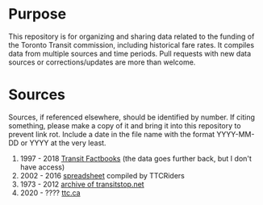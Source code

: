 # Purpose

This repository is for organizing and sharing data related to the funding of the Toronto Transit commission, including historical fare rates. It compiles data from multiple sources and time periods. Pull requests with new data sources or corrections/updates are more than welcome. 

# Sources
Sources, if referenced elsewhere, should be identified by number. If citing something, please make a copy of it and bring it into this repository to prevent link rot. Include a date in the file name with the format YYYY-MM-DD or YYYY at the very least. 

1. 1997 - 2018 [Transit Factbooks](/sources/Ontario_Transit_Factbooks/) (the data goes further back, but I don't have access)
2. 2002 - 2016 [spreadsheet](https://docs.google.com/spreadsheets/d/1svaHKJL3F5kDFl0zO4rnQesVh0Y8yr5i1yNSGUObe_w/edit?ts=5d8cc5cb#gid=1086639968) compiled by TTCRiders
3. 1973 - 2012 [archive of transitstop.net](https://web.archive.org/web/20121004044223/http://www.transitstop.net/Stats/ttc_fares_from_1973_to_present.htm)
4. 2020 - ???? [ttc.ca](/sources/ttc.ca)
